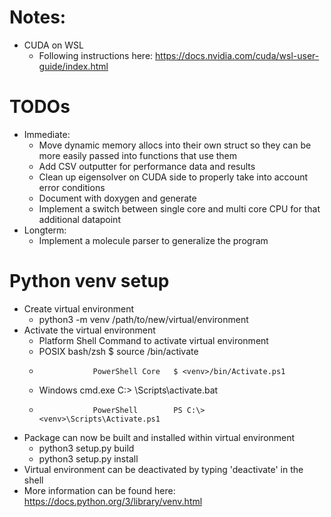 # Notes:
  * CUDA on WSL
    - Following instructions here: https://docs.nvidia.com/cuda/wsl-user-guide/index.html

# TODOs
  * Immediate:
    - Move dynamic memory allocs into their own struct so they can be more easily passed into functions that use them
    - Add CSV outputter for performance data and results
    - Clean up eigensolver on CUDA side to properly take into account error conditions
    - Document with doxygen and generate
    - Implement a switch between single core and multi core CPU for that additional datapoint
  * Longterm:
    - Implement a molecule parser to generalize the program

# Python venv setup
  * Create virtual environment
    - python3 -m venv /path/to/new/virtual/environment
  * Activate the virtual environment
    - Platform        Shell             Command to activate virtual environment
    - POSIX           bash/zsh          $ source <venv>/bin/activate
    -                 PowerShell Core   $ <venv>/bin/Activate.ps1
    - Windows         cmd.exe           C:\> <venv>\Scripts\activate.bat
    -                 PowerShell        PS C:\> <venv>\Scripts\Activate.ps1
  * Package can now be built and installed within virtual environment
    - python3 setup.py build
    - python3 setup.py install
  * Virtual environment can be deactivated by typing 'deactivate' in the shell
  * More information can be found here: https://docs.python.org/3/library/venv.html